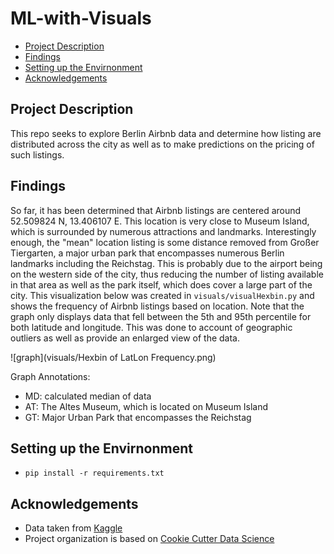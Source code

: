 # ML-with-Visuals
+ [Project Description](#ProjectDescription)
+ [Findings](#Findings)
+ [Setting up the Envirnonment](#SettinguptheEnvirnonment)
+ [Acknowledgements](#Acknowledgements)


## Project Description
This repo seeks to explore Berlin Airbnb data and determine how listing are distributed across the city as well as to make predictions on the pricing of such listings.

## Findings
So far, it has been determined that Airbnb listings are centered around 52.509824 N, 13.406107 E. This location is very close to Museum Island, which is surrounded by numerous attractions and landmarks. Interestingly enough, the "mean" location listing is some distance removed from Großer Tiergarten, a major urban park that encompasses numerous Berlin landmarks including the Reichstag. This is probably due to the airport being on the western side of the city, thus reducing the number of listing available in that area as well as the park itself, which does cover a large part of the city. This visualization below was created in `visuals/visualHexbin.py` and shows the frequency of Airbnb listings based on location. Note that the graph only displays data that fell between the 5th and 95th percentile for both latitude and longitude. This was done to account of geographic outliers as well as provide an enlarged view of the data.

![graph](visuals/Hexbin of LatLon Frequency.png)

Graph Annotations:
* MD: calculated median of data
* AT: The Altes Museum, which is located on Museum Island
* GT: Major Urban Park that encompasses the Reichstag

## Setting up the Envirnonment
* `pip install -r requirements.txt`

## Acknowledgements
* Data taken from [Kaggle](https://www.kaggle.com/brittabettendorf/berlin-airbnb-data) 
* Project organization is based on [Cookie Cutter Data Science](https://github.com/drivendata/cookiecutter-data-science)
